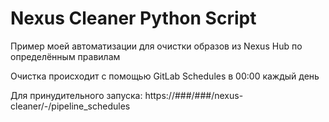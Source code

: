 # Nexus Cleaner Python Script
Пример моей автоматизации для очистки образов из Nexus Hub по определённым правилам

Очистка происходит с помощью GitLab Schedules в 00:00 каждый день

Для принудительного запуска:
https://###/###/nexus-cleaner/-/pipeline_schedules
